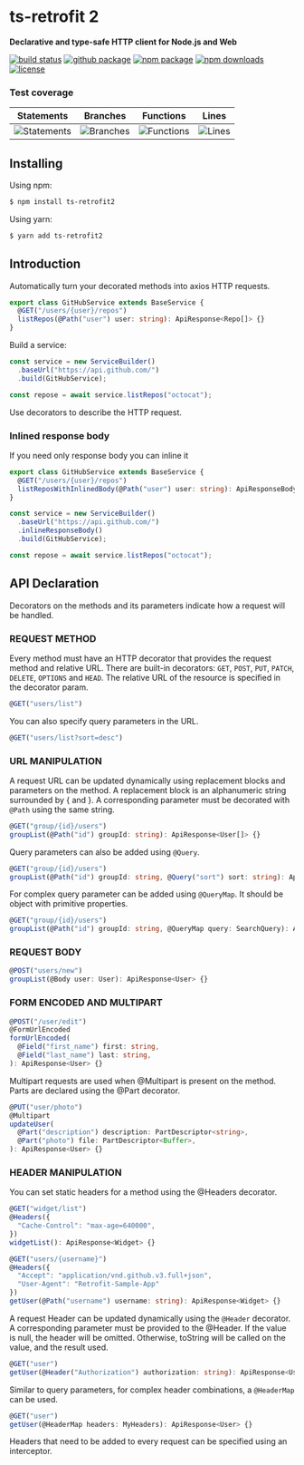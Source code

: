 <h1>ts-retrofit 2</h1>

<p>
    <strong>Declarative and type-safe HTTP client for Node.js and Web</strong>
</p>

<p>
    <a href="https://travis-ci.com/npwork/ts-retrofit2"><img alt="build status" src="https://travis-ci.com/npwork/ts-retrofit2.svg?branch=master"></a>
    <a href="./package.json"><img alt="github package" src="https://img.shields.io/github/package-json/v/npwork/ts-retrofit2"></a>
    <a href="https://www.npmjs.com/package/ts-retrofit2"><img alt="npm package" src="https://img.shields.io/npm/v/ts-retrofit2"></a>
    <a href="https://www.npmjs.com/package/ts-retrofit2"><img alt="npm downloads" src="https://img.shields.io/npm/dt/ts-retrofit2"></a>
    <a href="./LICENSE.txt"><img alt="license" src="https://img.shields.io/github/license/npwork/ts-retrofit2"></a>
</p>

### Test coverage

| Statements                  | Branches                | Functions                 | Lines                |
| --------------------------- | ----------------------- | ------------------------- | -------------------- |
| ![Statements](https://img.shields.io/badge/statements-96.15%25-brightgreen.svg?style=flat) | ![Branches](https://img.shields.io/badge/branches-88.54%25-yellow.svg?style=flat) | ![Functions](https://img.shields.io/badge/functions-94.22%25-brightgreen.svg?style=flat) | ![Lines](https://img.shields.io/badge/lines-97.59%25-brightgreen.svg?style=flat)    |



## Installing

Using npm:

```bash
$ npm install ts-retrofit2
```

Using yarn:

```bash
$ yarn add ts-retrofit2
```

## Introduction
Automatically turn your decorated methods into axios HTTP requests.

```typescript
export class GitHubService extends BaseService {
  @GET("/users/{user}/repos")
  listRepos(@Path("user") user: string): ApiResponse<Repo[]> {}
}
```

Build a service:

```typescript
const service = new ServiceBuilder()
  .baseUrl("https://api.github.com/")
  .build(GitHubService);

const repose = await service.listRepos("octocat");
```

Use decorators to describe the HTTP request.

### Inlined response body
If you need only response body you can inline it
```typescript
export class GitHubService extends BaseService {
  @GET("/users/{user}/repos")
  listReposWithInlinedBody(@Path("user") user: string): ApiResponseBody<Repo[]> {}
}
```

```typescript
const service = new ServiceBuilder()
  .baseUrl("https://api.github.com/")
  .inlineResponseBody()
  .build(GitHubService);

const repose = await service.listRepos("octocat");
```

## API Declaration
Decorators on the methods and its parameters indicate how a request will be handled.

### REQUEST METHOD
Every method must have an HTTP decorator that provides the request method and relative URL. There are built-in decorators: `GET`, `POST`, `PUT`, `PATCH`, `DELETE`, `OPTIONS` and `HEAD`. The relative URL of the resource is specified in the decorator param.

```typescript
@GET("users/list")
```
You can also specify query parameters in the URL.
```typescript
@GET("users/list?sort=desc")
```
### URL MANIPULATION
A request URL can be updated dynamically using replacement blocks and parameters on the method. A replacement block is an alphanumeric string surrounded by { and }. A corresponding parameter must be decorated with `@Path` using the same string.
```typescript
@GET("group/{id}/users")
groupList(@Path("id") groupId: string): ApiResponse<User[]> {}
```

Query parameters can also be added using `@Query`.

```typescript
@GET("group/{id}/users")
groupList(@Path("id") groupId: string, @Query("sort") sort: string): ApiResponse<User[]> {}
```

For complex query parameter can be added using `@QueryMap`. It should be object with primitive properties.

```typescript
@GET("group/{id}/users")
groupList(@Path("id") groupId: string, @QueryMap query: SearchQuery): ApiResponse<User[]> {}
```

### REQUEST BODY
```typescript
@POST("users/new")
groupList(@Body user: User): ApiResponse<User> {}
```

### FORM ENCODED AND MULTIPART
```typescript
@POST("/user/edit")
@FormUrlEncoded
formUrlEncoded(
  @Field("first_name") first: string,
  @Field("last_name") last: string,
): ApiResponse<User> {}
```

Multipart requests are used when @Multipart is present on the method. Parts are declared using the @Part decorator.
```typescript
@PUT("user/photo")
@Multipart
updateUser(
  @Part("description") description: PartDescriptor<string>,
  @Part("photo") file: PartDescriptor<Buffer>,
): ApiResponse<User> {}
```

### HEADER MANIPULATION
You can set static headers for a method using the @Headers decorator.

```typescript
@GET("widget/list")
@Headers({
  "Cache-Control": "max-age=640000",
})
widgetList(): ApiResponse<Widget> {}
```
```typescript
@GET("users/{username}")
@Headers({
  "Accept": "application/vnd.github.v3.full+json",
  "User-Agent": "Retrofit-Sample-App"
})
getUser(@Path("username") username: string): ApiResponse<Widget> {}
```

A request Header can be updated dynamically using the `@Header` decorator. A corresponding parameter must be provided to the @Header. If the value is null, the header will be omitted. Otherwise, toString will be called on the value, and the result used.

```typescript
@GET("user")
getUser(@Header("Authorization") authorization: string): ApiResponse<User> {}
```
Similar to query parameters, for complex header combinations, a `@HeaderMap` can be used.

```typescript
@GET("user")
getUser(@HeaderMap headers: MyHeaders): ApiResponse<User> {}
```
Headers that need to be added to every request can be specified using an interceptor.

